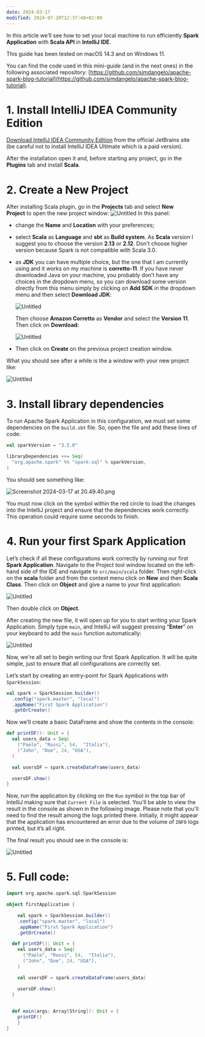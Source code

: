 ```yaml
---
date: 2024-03-17
modified: 2024-07-20T12:37:40+02:00
---
```

In this article we’ll see how to set your local machine to run efficiently **Spark Application** with **Scala API** in **IntelliJ IDE**.

This guide has been tested on macOS 14.3 and on Windows 11.

You can find the code used in this mini-guide (and in the next ones) in the following associated repository: [https://github.com/simdangelo/apache-spark-blog-tutorial](https://github.com/simdangelo/apache-spark-blog-tutorial).

# 1. Install IntelliJ IDEA Community Edition

[Download IntelliJ IDEA Community Edition](https://www.jetbrains.com/idea/download/) from the official JetBrains site (be careful not to install IntelliJ IDEA Ultimate which is a paid version).

After the installation open it and, before starting any project, go in the **Plugins** tab and install **Scala**.
# 2. Create a New Project
After installing Scala plugin, go in the **Projects** tab and select **New Project** to open the new project window:
![Untitled](Apache%20Spark/attachments/Untitled.png)
In this panel:
- change the **Name** and **Location** with your preferences;
- select **Scala** as **Language** and **sbt** as **Build system**. As **Scala** version I suggest you to choose the version **2.13** or **2.12**. Don’t choose higher version because Spark is not compatible with Scala 3.0.
- as **JDK** you can have multiple choice, but the one that I am currently using and it works on my machine is **corretto-11**. If you have never downloaded Java on your machine, you probably don’t have any choices in the dropdown menu, so you can download some version directly from this menu simply by clicking on **Add SDK** in the dropdown menu and then select **Download JDK**:

    ![Untitled](Apache%20Spark/attachments/Untitled%201.png)
    
    Then choose **Amazon Corretto** as **Vendor** and select the **Version** **11**. Then click on **Download:**
    
    ![Untitled](Apache%20Spark/attachments/Untitled%202.png)
    
- Then click on **Create** on the previous project creation window.

What you should see after a while is the a window with your new project like:

![Untitled](Apache%20Spark/attachments/Untitled%203.png)
# 3. Install library dependencies
To run Apache Spark Application in this configuration, we must set some dependencies on the `build.sbt` file. So, open the file and add these lines of code:
```scala
val sparkVersion = "3.5.0"

libraryDependencies ++= Seq(
  "org.apache.spark" %% "spark-sql" % sparkVersion,
)
```

You should see something like:

![Screenshot 2024-03-17 at 20.49.40.png](Apache%20Spark/attachments/Screenshot_2024-03-17_at_20.49.40.png)

You must now click on the symbol within the red circle to load the changes into the IntelliJ project and ensure that the dependencies work correctly. This operation could require some seconds to finish.
# 4. Run your first Spark Application
Let’s check if all these configurations work correctly by running our first **Spark Application**. Navigate to the Project tool window located on the left-hand side of the IDE and navigate to `src/main/scala` folder. Then right-click on the **scala** folder and from the context menu click on **New** and then **Scala Class**. Then click on **Object** and give a name to your first application:

![Untitled](Apache%20Spark/attachments/Untitled%204.png)

Then double click on **Object**.

After creating the new file, it will open up for you to start writing your Spark Application. Simply type `main`, and IntelliJ will suggest pressing “**Enter**” on your keyboard to add the `main` function automatically:

![Untitled](Apache%20Spark/attachments/Untitled%205.png)

Now, we're all set to begin writing our first Spark Application. It will be quite simple, just to ensure that all configurations are correctly set.

Let’s start by creating an entry-point for Spark Applications with `SparkSession`:
```scala
val spark = SparkSession.builder()
  .config("spark.master", "local")
  .appName("First Spark Application")
  .getOrCreate()
```

Now we’ll create a basic DataFrame and show the contents in the console:
```scala
def printDF(): Unit = {
  val users_data = Seq(
    ("Paolo", "Rossi", 54,  "Italia"),
    ("John", "Doe", 24, "USA"),
  )

  val usersDF = spark.createDataFrame(users_data)

  usersDF.show()
}
```

Now, run the application by clicking on the `Run` symbol in the top bar of IntelliJ making sure that `Current File` is selected. You'll be able to view the result in the console as shown in the following image. Please note that you'll need to find the result among the logs printed there. Initially, it might appear that the application has encountered an error due to the volume of `INFO` logs printed, but it’s all right.

The final result you should see in the console is:

![Untitled](Apache%20Spark/attachments/Untitled%206.png)
# 5. Full code:
```scala
import org.apache.spark.sql.SparkSession

object firstApplication {

	val spark = SparkSession.builder()
    .config("spark.master", "local")
    .appName("First Spark Application")
    .getOrCreate()

  def printDF(): Unit = {
    val users_data = Seq(
      ("Paolo", "Rossi", 54,  "Italia"),
      ("John", "Doe", 24, "USA"),
    )

    val usersDF = spark.createDataFrame(users_data)

    usersDF.show()
  }

  
  def main(args: Array[String]): Unit = {
    printDF()
	}
}
```